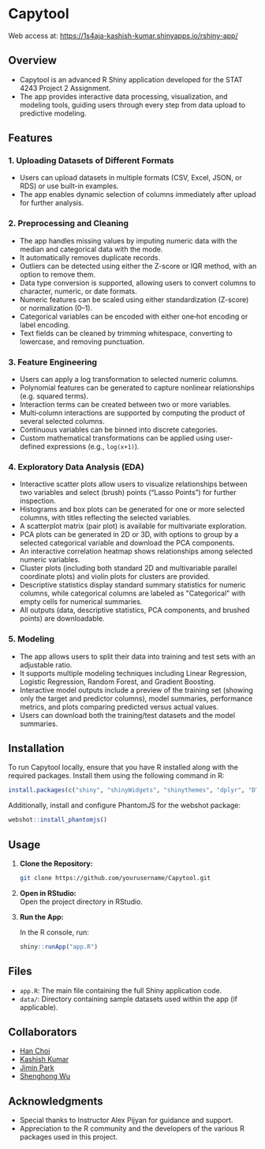 # Capytool

Web access at: https://1s4aja-kashish-kumar.shinyapps.io/rshiny-app/

## Overview
- Capytool is an advanced R Shiny application developed for the STAT 4243 Project 2 Assignment.
- The app provides interactive data processing, visualization, and modeling tools, guiding users through every step from data upload to predictive modeling.

## Features

### 1. Uploading Datasets of Different Formats
- Users can upload datasets in multiple formats (CSV, Excel, JSON, or RDS) or use built-in examples.
- The app enables dynamic selection of columns immediately after upload for further analysis.

### 2. Preprocessing and Cleaning
- The app handles missing values by imputing numeric data with the median and categorical data with the mode.
- It automatically removes duplicate records.
- Outliers can be detected using either the Z-score or IQR method, with an option to remove them.
- Data type conversion is supported, allowing users to convert columns to character, numeric, or date formats.
- Numeric features can be scaled using either standardization (Z-score) or normalization (0–1).
- Categorical variables can be encoded with either one‑hot encoding or label encoding.
- Text fields can be cleaned by trimming whitespace, converting to lowercase, and removing punctuation.

### 3. Feature Engineering
- Users can apply a log transformation to selected numeric columns.
- Polynomial features can be generated to capture nonlinear relationships (e.g. squared terms).
- Interaction terms can be created between two or more variables.
- Multi‑column interactions are supported by computing the product of several selected columns.
- Continuous variables can be binned into discrete categories.
- Custom mathematical transformations can be applied using user-defined expressions (e.g., `log(x+1)`).

### 4. Exploratory Data Analysis (EDA)
- Interactive scatter plots allow users to visualize relationships between two variables and select (brush) points (“Lasso Points”) for further inspection.
- Histograms and box plots can be generated for one or more selected columns, with titles reflecting the selected variables.
- A scatterplot matrix (pair plot) is available for multivariate exploration.
- PCA plots can be generated in 2D or 3D, with options to group by a selected categorical variable and download the PCA components.
- An interactive correlation heatmap shows relationships among selected numeric variables.
- Cluster plots (including both standard 2D and multivariable parallel coordinate plots) and violin plots for clusters are provided.
- Descriptive statistics display standard summary statistics for numeric columns, while categorical columns are labeled as "Categorical" with empty cells for numerical summaries.
- All outputs (data, descriptive statistics, PCA components, and brushed points) are downloadable.

### 5. Modeling
- The app allows users to split their data into training and test sets with an adjustable ratio.
- It supports multiple modeling techniques including Linear Regression, Logistic Regression, Random Forest, and Gradient Boosting.
- Interactive model outputs include a preview of the training set (showing only the target and predictor columns), model summaries, performance metrics, and plots comparing predicted versus actual values.
- Users can download both the training/test datasets and the model summaries.

## Installation

To run Capytool locally, ensure that you have R installed along with the required packages. Install them using the following command in R:

```r
install.packages(c("shiny", "shinyWidgets", "shinythemes", "dplyr", "DT", "readr", "readxl", "jsonlite", "plotly", "shinycssloaders", "caret", "randomForest", "gbm", "zip", "webshot", "reshape2"))
```

Additionally, install and configure PhantomJS for the webshot package:

```r
webshot::install_phantomjs()
```

## Usage

1. **Clone the Repository:**

   ```bash
   git clone https://github.com/yourusername/Capytool.git
   ```

2. **Open in RStudio:**  
   Open the project directory in RStudio.

3. **Run the App:**

   In the R console, run:

   ```r
   shiny::runApp("app.R")
   ```

## Files

- `app.R`: The main file containing the full Shiny application code.
- `data/`: Directory containing sample datasets used within the app (if applicable).

## Collaborators

- [Han Choi](https://github.com/hanvitC)
- [Kashish Kumar](https://github.com/kashishky)
- [Jimin Park](https://github.com/jp4632)
- [Shenghong Wu](https://github.com/Yang5356)

## Acknowledgments

- Special thanks to Instructor Alex Pijyan for guidance and support.
- Appreciation to the R community and the developers of the various R packages used in this project.
